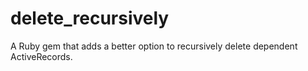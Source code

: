# delete_recursively
A Ruby gem that adds a better option to recursively delete dependent ActiveRecords.

